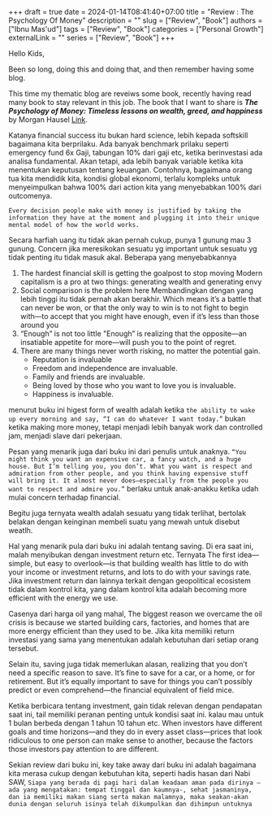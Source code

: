 +++ 
draft = true
date = 2024-01-14T08:41:40+07:00
title = "Review : The Psychology Of Money"
description = ""
slug = ["Review", "Book"]
authors = ["Ibnu Mas'ud"]
tags = ["Review", "Book"]
categories = ["Personal Growth"]
externalLink = ""
series = ["Review", "Book"]
+++

Hello Kids,

Been so long, doing this and doing that, and then remember having some blog.

This time my thematic blog are reveiws some book, recently having read many book to stay relevant in this job. The book that I want to share is 
***The Psychology of Money: Timeless lessons on wealth, greed, and happiness***  by Morgan Hausel [Link](https://www.amazon.com/Psychology-Money-Timeless-lessons-happiness/dp/0857197681).

Katanya financial success itu bukan hard science, lebih kepada softskill bagaimana kita berprilaku.
 Ada banyak benchmark prilaku seperti emergency fund 6x Gaji, tabungan 10% dari gaji etc, ketika berinvestasi ada analisa fundamental. Akan tetapi, ada lebih banyak variable ketika kita menentukan keputusan tentang keuangan. Contohnya, bagaimana orang tua kita mendidik kita, kondisi global ekonomi, terlalu kompleks untuk menyeimpulkan bahwa 100% dari action kita yang menyebabkan 100% dari outcomenya.

``
Every decision people make with money is justified by taking the information they have at the moment and plugging it into their unique mental model of how the world works.
``

Secara harfiah uang itu tidak akan pernah cukup, punya 1 gunung mau 3 gunung.
Concern jika meresikokan sesuatu yg important untuk sesuatu yg tidak penting itu tidak masuk akal. Beberapa yang menyebabkannya 
1.  The hardest financial skill is getting the goalpost to stop moving
    Modern capitalism is a pro at two things: generating wealth and generating envy
2.  Social comparison is the problem here
    Membandingkan dengan yang lebih tinggi itu tidak pernah akan berakhir.  Which means it’s a battle that can never be won, or that the only way to win is to not fight to begin with—to accept that you might have enough, even if it’s less than those around you
3.  “Enough” is not too little
    "Enough” is realizing that the opposite—an insatiable appetite for more—will push you to the point of regret.
4.  There are many things never worth risking, no matter the potential gain. 
     - Reputation is invaluable
     - Freedom and independence are invaluable. 
     - Family and friends are invaluable. 
     - Being loved by those who you want to love you is invaluable. 
     - Happiness is invaluable.

menurut buku ini higest form of wealth adalah ketika
``the ability to wake up every morning and say, “I can do whatever I want today.”``
bukan ketika making more money, tetapi menjadi lebih banyak work dan controlled jam, menjadi slave dari pekerjaan.

Pesan yang menarik juga dari buku ini dari penulis untuk anaknya.
```“You might think you want an expensive car, a fancy watch, and a huge house. But I’m telling you, you don’t. What you want is respect and admiration from other people, and you think having expensive stuff will bring it. It almost never does—especially from the people you want to respect and admire you.”```
berlaku untuk anak-anakku ketika udah mulai concern terhadap financial.

Begitu juga ternyata wealth adalah sesuatu yang tidak terlihat, bertolak belakan dengan keinginan membeli suatu yang mewah untuk disebut weatlh. 

Hal yang menarik pula dari buku ini adalah tentang saving. Di era saat ini, malah menyibukan dengan investment return etc. Ternyata The first idea—simple, but easy to overlook—is that building wealth has little to do with your income or investment returns, and lots to do with your savings rate.
Jika investment return dan lainnya terkait dengan geopolitical ecosistem tidak dalam kontrol kita, yang dalam kontrol kita adalah becoming more efficient with the energy we use. 

Casenya dari harga oil yang mahal,
The biggest reason we overcame the oil crisis is because we started building cars, factories, and homes that are more energy efficient than they used to be. Jika kita memiliki return investasi yang sama yang menentukan adalah kebutuhan dari setiap orang tersebut.

Selain itu, saving juga tidak memerlukan alasan,  realizing that you don’t need a specific reason to save. It’s fine to save for a car, or a home, or for retirement. But it’s equally important to save for things you can’t possibly predict or even comprehend—the financial equivalent of field mice.

Ketika berbicara tentang investment, gain tidak relevan dengan pendapatan saat ini, tail memiliki peranan penting untuk kondisi saat ini.
kalau mau untuk 1 bulan berbeda dengan 1 tahun 10 tahun etc.
When investors have different goals and time horizons—and they do in every asset class—prices that look ridiculous to one person can make sense to another, because the factors those investors pay attention to are different.

Sekian review dari buku ini, key take away dari buku ini adalah bagaimana kita merasa cukup dengan kebutuhan kita, seperti hadis hasan dari Nabi SAW, ```Siapa yang berada di pagi hari dalam keadaan aman pada dirinya –ada yang mengatakan: tempat tinggal dan kaumnya-, sehat jasmaninya, dan ia memiliki makan siang serta makan malamnya, maka seakan-akan dunia dengan seluruh isinya telah dikumpulkan dan dihimpun untuknya```